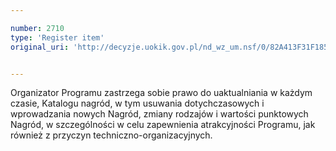 ```yaml
---

number: 2710
type: 'Register item'
original_uri: 'http://decyzje.uokik.gov.pl/nd_wz_um.nsf/0/82A413F31F185320C1257974003A100F?OpenDocument'


---
```


Organizator Programu zastrzega sobie prawo do uaktualniania w każdym czasie, Katalogu nagród, w tym usuwania dotychczasowych i wprowadzania nowych Nagród, zmiany rodzajów i wartości punktowych Nagród, w szczególności w celu zapewnienia atrakcyjności Programu, jak również z przyczyn techniczno-organizacyjnych.
